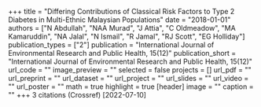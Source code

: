 +++
title = "Differing Contributions of Classical Risk Factors to Type 2 Diabetes in Multi-Ethnic Malaysian Populations"
date = "2018-01-01"
authors = ["N Abdullah", "NAA Murad", "J Attia", "C Oldmeadow", "MA Kamaruddin", "NA Jalal", "N Ismail", "R Jamal", "RJ Scott", "EG Holliday"]
publication_types = ["2"]
publication = "International Journal of Environmental Research and Public Health, 15(12)"
publication_short = "International Journal of Environmental Research and Public Health, 15(12)"
url_code = ""
image_preview = ""
selected = false
projects = []
url_pdf = ""
url_preprint = ""
url_dataset = ""
url_project = ""
url_slides = ""
url_video = ""
url_poster = ""
math = true
highlight = true
[header]
image = ""
caption = ""
+++
3 citations (Crossref) [2022-07-10]
